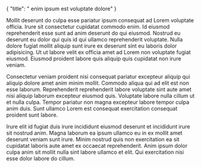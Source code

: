 {
  "title": " enim ipsum est voluptate dolore"
}

Mollit deserunt do culpa esse pariatur ipsum consequat ad Lorem voluptate officia. Irure sit consectetur cupidatat commodo enim. Id eiusmod reprehenderit esse sunt ad anim deserunt do qui eiusmod. Nostrud eu deserunt eu dolor qui quis id qui ullamco reprehenderit voluptate. Nulla dolore fugiat mollit aliquip sunt irure ex deserunt sint eu laboris dolor adipisicing. Ut ut labore velit ex officia amet ad Lorem non voluptate fugiat eiusmod. Eiusmod proident labore quis aliquip quis cupidatat non irure veniam.

Consectetur veniam proident nisi consequat pariatur excepteur aliquip qui aliquip dolore amet anim minim mollit. Commodo aliqua qui ad elit est non esse laborum. Reprehenderit reprehenderit labore voluptate sint aute amet nisi aliquip laborum excepteur eiusmod quis. Voluptate labore nulla cillum ut et nulla culpa. Tempor pariatur non magna excepteur labore tempor culpa anim duis. Sunt ullamco Lorem est consequat exercitation consequat proident sunt labore.

Irure elit id fugiat duis irure incididunt eiusmod deserunt et incididunt irure sit nostrud anim. Magna laborum ea ipsum ullamco eu in ex mollit amet deserunt veniam sunt irure. Minim nostrud quis non exercitation ea sit cupidatat laboris aute amet ex occaecat reprehenderit. Anim ipsum dolor culpa anim sit mollit nulla sint labore ullamco et elit. Qui exercitation nisi esse dolor labore do cillum.